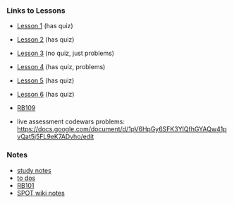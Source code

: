 ### Links to Lessons

- [Lesson 1](https://launchschool.com/lessons/c82cd406/assignments) (has quiz)
- [Lesson 2](https://launchschool.com/lessons/a0f3cd44/assignments) (has quiz)
- [Lesson 3](https://launchschool.com/lessons/263069da/assignments) (no quiz, just problems)
- [Lesson 4](https://launchschool.com/lessons/85376b6d/assignments) (has quiz, problems)
- [Lesson 5](https://launchschool.com/lessons/c53f2250/assignments) (has quiz)
- [Lesson 6](https://launchschool.com/lessons/de05b300/assignments) (has quiz)

- [RB109](https://launchschool.com/lessons/3ce27abc/assignments)

- live assessment codewars problems:  https://docs.google.com/document/d/1pV6HpGy6SFK3YlQfhGYAQw41pvQat5j5FL9eK7ADvho/edit

### Notes
- [study notes](https://jjmchew.github.io/RB109/studyNotes)
- [to dos](https://jjmchew.github.io/ToDos)
- [RB101](https://jjmchew.github.io/RB101)
- [SPOT wiki notes](https://drive.google.com/file/d/16Q32xXRoJ0wFMwiA8CojhdqfwCgE9rjj/view)
